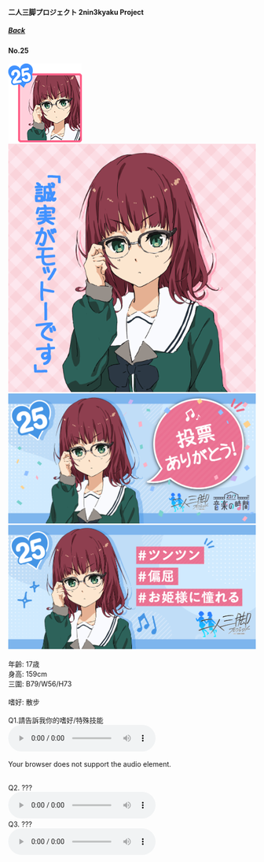 #### 二人三脚プロジェクト 2nin3kyaku Project
##### [Back](2nin3kyaku_List.md)

#### No.25
<img src="../../../Img/Nanaon/2nin3kyaku/25/25_thumb.png"><br>
<img src="../../../Img/Nanaon/2nin3kyaku/25/25_main.png"><br>
<img src="../../../Img/Nanaon/2nin3kyaku/25/25_thanks.png"><br>
<img src="../../../Img/Nanaon/2nin3kyaku/25/25_desc.png"><br>
<br>
年齡: 17歳<br>
身高: 159cm<br>
三圍: B79/W56/H73<br>
<br>
嗜好: 散步<br>
<br>
Q1.請告訴我你的嗜好/特殊技能<br>
<audio controls="controls">
  <source type="audio/mp3" src="../../../Resources/2nin3kyaku/No25_voice_1.mp3"></source>
  <p>Your browser does not support the audio element.</p>
</audio><br>
Q2. ??? <br>
<audio controls="controls">
  <source type="audio/mp3" src="../../../Resources/2nin3kyaku/No25_voice_2.mp3"></source>
  <p>Your browser does not support the audio element.</p>
</audio><br>
Q3. ??? <br>
<audio controls="controls">
  <source type="audio/mp3" src="../../../Resources/2nin3kyaku/No25_voice_3.mp3"></source>
  <p>Your browser does not support the audio element.</p>
</audio><br>